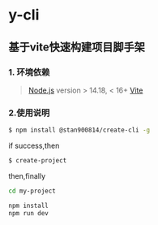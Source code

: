 # y-cli

## 基于vite快速构建项目脚手架

### 1. 环境依赖
> [Node.js](https://nodejs.org/en/) version > 14.18, < 16+
> [Vite](https://vitejs.dev/) 

### 2.使用说明

```bash
$ npm install @stan900814/create-cli -g
```

if success,then

```bash
$ create-project
```
then,finally

```bash
cd my-project

npm install
npm run dev
```
